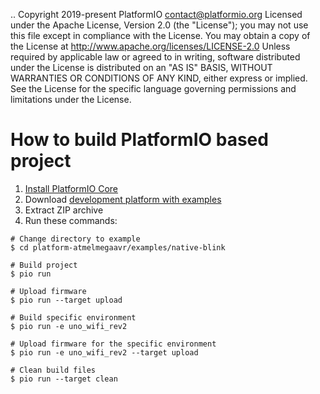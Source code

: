 ..  Copyright 2019-present PlatformIO <contact@platformio.org>
    Licensed under the Apache License, Version 2.0 (the "License");
    you may not use this file except in compliance with the License.
    You may obtain a copy of the License at
       http://www.apache.org/licenses/LICENSE-2.0
    Unless required by applicable law or agreed to in writing, software
    distributed under the License is distributed on an "AS IS" BASIS,
    WITHOUT WARRANTIES OR CONDITIONS OF ANY KIND, either express or implied.
    See the License for the specific language governing permissions and
    limitations under the License.

How to build PlatformIO based project
=====================================

1. [Install PlatformIO Core](http://docs.platformio.org/page/core.html)
2. Download [development platform with examples](https://github.com/platformio/platform-atmelmegaavr/archive/develop.zip)
3. Extract ZIP archive
4. Run these commands:

```shell
# Change directory to example
$ cd platform-atmelmegaavr/examples/native-blink

# Build project
$ pio run

# Upload firmware
$ pio run --target upload

# Build specific environment
$ pio run -e uno_wifi_rev2

# Upload firmware for the specific environment
$ pio run -e uno_wifi_rev2 --target upload

# Clean build files
$ pio run --target clean
```

